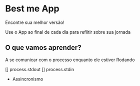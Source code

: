 # Best me App

Encontre sua melhor versão!

Use o App ao final de cada dia para reflitir sobre sua jornada

## O que vamos aprender?

A se comunicar com o processo enquanto ele estiver Rodando

[] process.stdout
[] process.stdin

* Assincronismo